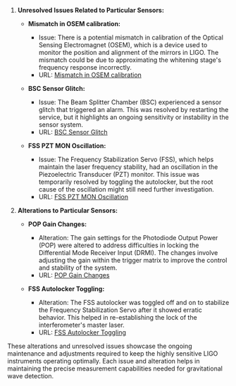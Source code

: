 1. **Unresolved Issues Related to Particular Sensors:**

   - **Mismatch in OSEM calibration:** 
     - Issue: There is a potential mismatch in calibration of the Optical Sensing Electromagnet (OSEM), which is a device used to monitor the position and alignment of the mirrors in LIGO. The mismatch could be due to approximating the whitening stage's frequency response incorrectly. 
     - URL: [Mismatch in OSEM calibration](https://alog.ligo-wa.caltech.edu/aLOG/index.php?callRep=83662)

   - **BSC Sensor Glitch:**
     - Issue: The Beam Splitter Chamber (BSC) experienced a sensor glitch that triggered an alarm. This was resolved by restarting the service, but it highlights an ongoing sensitivity or instability in the sensor system.
     - URL: [BSC Sensor Glitch](https://alog.ligo-wa.caltech.edu/aLOG/index.php?callRep=83650)

   - **FSS PZT MON Oscillation:**
     - Issue: The Frequency Stabilization Servo (FSS), which helps maintain the laser frequency stability, had an oscillation in the Piezoelectric Transducer (PZT) monitor. This issue was temporarily resolved by toggling the autolocker, but the root cause of the oscillation might still need further investigation.
     - URL: [FSS PZT MON Oscillation](https://alog.ligo-wa.caltech.edu/aLOG/index.php?callRep=83628)

2. **Alterations to Particular Sensors:**

   - **POP Gain Changes:**
     - Alteration: The gain settings for the Photodiode Output Power (POP) were altered to address difficulties in locking the Differential Mode Receiver Input (DRMI). The changes involve adjusting the gain within the trigger matrix to improve the control and stability of the system.
     - URL: [POP Gain Changes](https://alog.ligo-wa.caltech.edu/aLOG/index.php?callRep=83655)

   - **FSS Autolocker Toggling:**
     - Alteration: The FSS autolocker was toggled off and on to stabilize the Frequency Stabilization Servo after it showed erratic behavior. This helped in re-establishing the lock of the interferometer's master laser.
     - URL: [FSS Autolocker Toggling](https://alog.ligo-wa.caltech.edu/aLOG/index.php?callRep=83628)

These alterations and unresolved issues showcase the ongoing maintenance and adjustments required to keep the highly sensitive LIGO instruments operating optimally. Each issue and alteration helps in maintaining the precise measurement capabilities needed for gravitational wave detection.